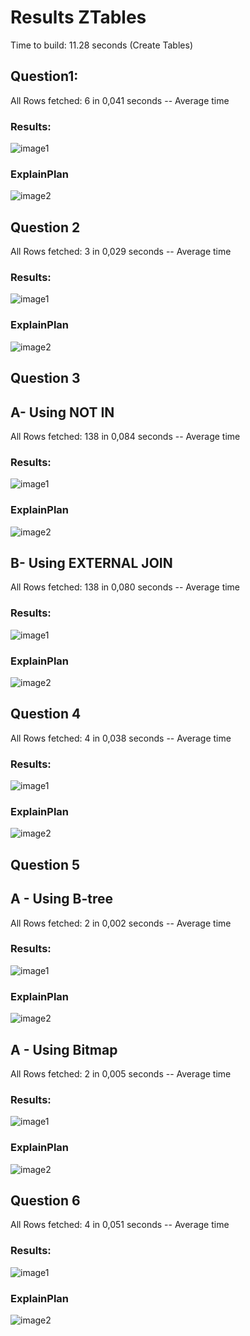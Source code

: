 # Results ZTables

Time to build: 11.28 seconds (Create Tables)

## Question1:

All Rows fetched: 6 in 0,041 seconds -- Average time

### Results:
![image1](images/ResultsXQuestion1.png)

### ExplainPlan

![image2](images/ExplainPlanZQuestion1.png)

## Question 2 

All Rows fetched: 3 in 0,029 seconds -- Average time

### Results:
![image1](images/ResultsXQuestion2.png)

### ExplainPlan

![image2](images/ExplainPlanZQuestion2.png)

## Question 3 

## A- Using NOT IN
All Rows fetched: 138 in 0,084 seconds -- Average time

### Results:
![image1](images/ResultsXQuestion3a.png)

### ExplainPlan

![image2](images/ExplainPlanZQuestion3a.png)

## B- Using EXTERNAL JOIN
All Rows fetched: 138 in 0,080 seconds -- Average time

### Results:
![image1](images/ResultsXQuestion3b.png)

### ExplainPlan

![image2](images/ExplainPlanZQuestion3b.png)

## Question 4 

All Rows fetched: 4 in 0,038 seconds -- Average time

### Results:
![image1](images/ResultsXQuestion4.png)

### ExplainPlan

![image2](images/ExplainPlanZQuestion4.png)


## Question 5

## A - Using B-tree


All Rows fetched: 2 in 0,002 seconds -- Average time

### Results:
![image1](images/ResultsZQuestion5a.png)

### ExplainPlan

![image2](images/ExplainPlanZQuestion5a.png)

## A - Using Bitmap


All Rows fetched: 2 in 0,005 seconds -- Average time

### Results:
![image1](images/ResultsZQuestion5a.png)

### ExplainPlan

![image2](images/ExplainPlanZQuestion5b.png)

## Question 6 

All Rows fetched: 4 in 0,051 seconds -- Average time

### Results:
![image1](images/ResultsXQuestion6.png)

### ExplainPlan

![image2](images/ExplainPlanZQuestion6.png)